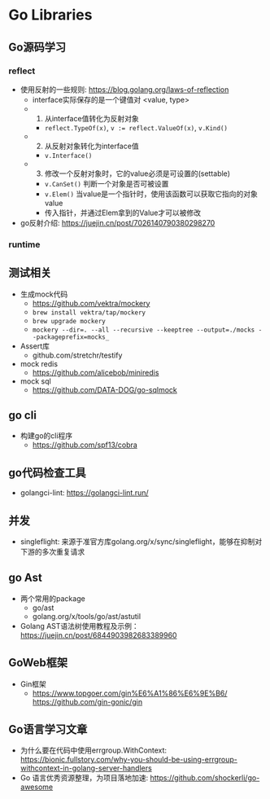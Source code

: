 # Go Libraries

## Go源码学习

### reflect

- 使用反射的一些规则: <https://blog.golang.org/laws-of-reflection>
  - interface实际保存的是一个键值对 <value, type>
  - 1. 从interface值转化为反射对象
    - `reflect.TypeOf(x)`, `v := reflect.ValueOf(x)`, `v.Kind()`
  - 2. 从反射对象转化为interface值
    - `v.Interface()`
  - 3. 修改一个反射对象时，它的value必须是可设置的(settable)
    - `v.CanSet()` 判断一个对象是否可被设置
    - `v.Elem()` 当value是一个指针时，使用该函数可以获取它指向的对象value 
    - 传入指针，并通过Elem拿到的Value才可以被修改
- go反射介绍: <https://juejin.cn/post/7026140790380298270>

### runtime

## 测试相关

- 生成mock代码
  - <https://github.com/vektra/mockery>
  - `brew install vektra/tap/mockery`   
  - `brew upgrade mockery`
  - `mockery --dir=. --all --recursive --keeptree --output=./mocks --packageprefix=mocks_`
- Assert库
  - github.com/stretchr/testify
- mock redis
  - <https://github.com/alicebob/miniredis>
- mock sql
  - <https://github.com/DATA-DOG/go-sqlmock>

## go cli

- 构建go的cli程序
  - <https://github.com/spf13/cobra>

## go代码检查工具

- golangci-lint: <https://golangci-lint.run/>

## 并发

- singleflight:  来源于准官方库golang.org/x/sync/singleflight，能够在抑制对下游的多次重复请求

## go Ast

- 两个常用的package
  - go/ast
  - golang.org/x/tools/go/ast/astutil
- Golang AST语法树使用教程及示例： <https://juejin.cn/post/6844903982683389960>

## GoWeb框架

- Gin框架
  - <https://www.topgoer.com/gin%E6%A1%86%E6%9E%B6/> <https://github.com/gin-gonic/gin>


## Go语言学习文章

- 为什么要在代码中使用errgroup.WithContext: <https://bionic.fullstory.com/why-you-should-be-using-errgroup-withcontext-in-golang-server-handlers>
- Go 语言优秀资源整理，为项目落地加速: <https://github.com/shockerli/go-awesome>